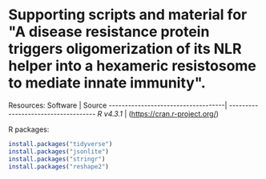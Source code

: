 # Supporting scripts and material for "A disease resistance protein triggers oligomerization of its NLR helper into a hexameric resistosome to mediate innate immunity".

Resources:
Software                            | Source
------------------------------------| ------------------------------------
*R v4.3.1*                          | (https://cran.r-project.org/)

R packages:
```R
install.packages("tidyverse")
install.packages("jsonlite")
install.packages("stringr")
install.packages("reshape2")
```

